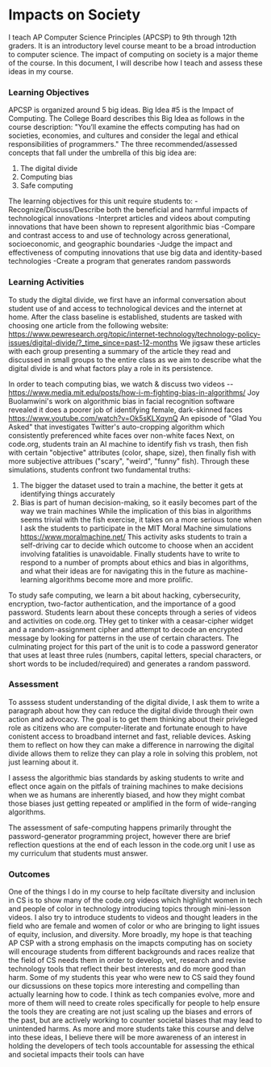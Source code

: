 # Impacts on Society

I teach AP Computer Science Principles (APCSP) to 9th through 12th graders. It is an introductory level course meant to be a broad introduction to computer science. The impact of computing on society is a major theme of the course. In this document, I will describe how I teach and assess these ideas in my course.


### Learning Objectives

APCSP is organized around 5 big ideas. Big Idea #5 is the Impact of Computing. The College Board describes this Big Idea as follows in the course description:
"You’ll examine the effects computing has had on societies, economies, and cultures and consider the legal and ethical responsibilities of programmers."
The three recommended/assessed concepts that fall under the umbrella of this big idea are:
<ol>
<li>The digital divide</li>
<li>Computing bias</li>
<li>Safe computing</li>
</ol>
The learning objectives for this unit require students to:
  -Recognize/Discuss/Describe both the beneficial and harmful impacts of technological innovations 
  -Interpret articles and videos about computing innovations that have been shown to represent algorithmic bias
  -Compare and contrast access to and use of technology across generational, socioeconomic, and geographic boundaries
  -Judge the impact and effectiveness of computing innovations that use big data and identity-based technologies
  -Create a program that generates random passwords

### Learning Activities

To study the digital divide, we first have an informal conversation about student use of and access to technological devices and the internet at home. After the class baseline is established, students are tasked with choosing one article from the following website:
https://www.pewresearch.org/topic/internet-technology/technology-policy-issues/digital-divide/?_time_since=past-12-months
We jigsaw these articles with each group presenting a summary of the article they read and discussed in small groups to the entire class as we aim to describe what the digital divide is and what factors play a role in its persistence.

In order to teach computing bias, we watch & discuss two videos -- 
https://www.media.mit.edu/posts/how-i-m-fighting-bias-in-algorithms/ Joy Buolamwini's work on algorithmic bias in facial recognition software revealed it does a poorer job of identifying female, dark-skinned faces
https://www.youtube.com/watch?v=Ok5sKLXqynQ An episode of "Glad You Asked" that investigates Twitter's auto-cropping algorithm which consistently preferenced white faces over non-white faces
Next, on code.org, students train an AI machine to identify fish vs trash, then fish with certain "objective" attributes (color, shape, size), then finally fish with more subjective attribues ("scary", "weird", "funny" fish). Through these simulations, students confront two fundamental truths:
1) The bigger the dataset used to train a machine, the better it gets at identifying things accurately
2) Bias is part of human decision-making, so it easily becomes part of the way we train machines
While the implication of this bias in algorithms seems trivial with the fish exercise, it takes on a more serious tone when I ask the students to participate in the MIT Moral Machine simulations https://www.moralmachine.net/
This activity asks students to train a self-driving car to decide which outcome to choose when an accident involving fatalities is unavoidable. 
Finally students have to write to respond to a number of prompts about ethics and bias in algorithms, and what their ideas are for navigating this in the future as machine-learning algorithms become more and more prolific.

To study safe computing, we learn a bit about hacking, cybersecurity, encryption, two-factor authentication, and the importance of a good password. Students learn about these concepts through a series of videos and activities on code.org. THey get to tinker with a ceasar-cipher widget and a random-assignment cipher and attempt to decode an encrypted message by looking for patterns in the use of certain characters. The culminating project for this part of the unit is to code a password generator that uses at least three rules (numbers, capital letters, special characters, or short words to be included/required) and generates a random password.


### Assessment

To asssess student understanding of the digital divide, I ask them to write a paragraph about how they can reduce the digital divide through their own action and advocacy. The goal is to get them thinking about their privleged role as citizens who are computer-literate and fortunate enough to have conistent access to broadband internet and fast, reliable devices. Asking them to reflect on how they can make a difference in narrowing the digital divide allows them to relize they can play a role in solving this problem, not just learning about it.

I assess the algorithmic bias standards by asking students to write and eflect once again on the pitfals of training machines to make decisions when we as humans are inherently biased, and how they might combat those biases just getting repeated or amplified in the form of wide-ranging algorithms.

The assessment of safe-computing happens primarily throught the password-generator programming project, however there are brief reflection questions at the end of each lesson in the code.org unit I use as my curriculum that students must answer. 

### Outcomes

One of the things I do in my course to help faciltate diversity and inclusion in CS is to show many of the code.org videos which highlight women in tech and people of color in technology introducing topics through mini-lesson videos. I also try to introduce students to videos and thought leaders in the field who are female and women of color or who are bringing to light issues of equity, inclusion, and diversity. 
More broadly, my hope is that teaching AP CSP with a strong emphasis on the imapcts computing has on society will encourage students from different backgrounds and races realize that the field of CS needs them in order to develop, vet, research and revise technology tools that reflect their best interests and do more good than harm. 
Some of my students this year who were new to CS said they found our dicsussions on these topics more interesting and compelling than actually learning how to code. I think as tech companies evolve, more and more of them will need to create roles specifically for people to help ensure the tools they are creating are not just scaling up the biases and errors of the past, but are actively working to counter societal biases that may lead to unintended harms. As more and more students take this course and delve into these ideas, I believe there will be more awareness of an interest in holding the developers of tech tools accountable for assessing the ethical and societal impacts their tools can have
